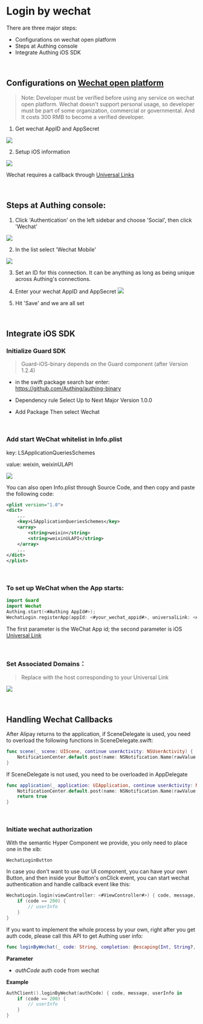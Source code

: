 # Login by wechat

<LastUpdated/>

There are three major steps:
* Configurations on wechat open platform
* Steps at Authing console
* Integrate Authing iOS SDK
<br>

## Configurations on [Wechat open platform](https://open.weixin.qq.com/)

>Note: Developer must be verified before using any service on wechat open platform. Wechat doesn't support personal usage, so developer must be part of some organization, commercial or governmental. And It costs 300 RMB to become a verified developer.

1. Get wechat AppID and AppSecret

![](./images/wechat/1.png)

2. Setup iOS information

![](./images/wechat/2.png)

Wechat requires a callback through [Universal Links](https://developer.apple.com/ios/universal-links/)

<br>

## Steps at Authing console:

1. Click 'Authentication' on the left sidebar and choose 'Social', then click 'Wechat'

![](./images/wechat/3.png)

2. In the list select 'Wechat Mobile'

![](./images/wechat/4.png)

3. Set an ID for this connection. It can be anything as long as being unique across Authing's connections.

4. Enter your wechat AppID and AppSecret
![](./images/wechat/5.png)

6. Hit 'Save' and we are all set

<br>

## Integrate iOS SDK

### Initialize Guard SDK

> Guard-iOS-binary depends on the Guard component (after Version 1.2.4)

- in the swift package search bar enter: https://github.com/Authing/authing-binary

- Dependency rule Select Up to Next Major Version 1.0.0

- Add Package Then select Wechat

<br>

### Add start WeChat whitelist in Info.plist

key: LSApplicationQueriesSchemes

value: weixin, weixinULAPI

![](./images/wechat/6.png)

You can also open Info.plist through Source Code, and then copy and paste the following code:

```xml
<plist version="1.0">
<dict>
    ...
    <key>LSApplicationQueriesSchemes</key>
	<array>
		<string>weixin</string>
		<string>weixinULAPI</string>
	</array>
    ...
</dict>
</plist>
```

<br>

### To set up WeChat when the App starts:

```swift
import Guard
import Wechat
Authing.start(<#Authing AppId#>);
WechatLogin.registerApp(appId: <#your_wechat_appid#>, universalLink: <#your_deep_link#>)
 ```
The first parameter is the WeChat App id; the second parameter is iOS [Universal Link](https://developer.apple.com/ios/universal-links/)

<br>

### Set Associated Domains：

> Replace with the host corresponding to your Universal Link

![](./images/wechat/7.png)

<br>

## Handling Wechat Callbacks

After Alipay returns to the application, if SceneDelegate is used, you need to overload the following functions in SceneDelegate.swift:

```swift
func scene(_ scene: UIScene, continue userActivity: NSUserActivity) {
    NotificationCenter.default.post(name: NSNotification.Name(rawValue: "wechatLoginOK"), object: userActivity)
}
```

If SceneDelegate is not used, you need to be overloaded in AppDelegate

```swift
func application(_ application: UIApplication, continue userActivity: NSUserActivity, restorationHandler: @escaping ([UIUserActivityRestoring]?) -> Void) -> Bool {
    NotificationCenter.default.post(name: NSNotification.Name(rawValue: "wechatLoginOK"), object: userActivity)
    return true
}
```

<br>

### Initiate wechat authorization

With the semantic Hyper Component we provide, you only need to place one in the xib:

```swift
WechatLoginButton
```

In case you don't want to use our UI component, you can have your own Button, and then inside your Button's onClick event, you can start wechat authentication and handle callback event like this:

```swift
WechatLogin.login(viewController: <#ViewController#>) { code, message, userInfo in
    if (code == 200) {
        // userInfo
    }
}
```

If you want to implement the whole process by your own, right after you get auth code, please call this API to get Authing user info:

```swift
func loginByWechat(_ code: String, completion: @escaping(Int, String?, UserInfo?) -> Void)
```

**Parameter**

* *authCode* auth code from wechat

**Example**

```swift
AuthClient().loginByWechat(authCode) { code, message, userInfo in
    if (code == 200) {
        // userInfo
    }
}
```